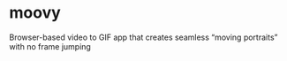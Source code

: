 # moovy
Browser-based video to GIF app that creates seamless “moving portraits” with no frame jumping

